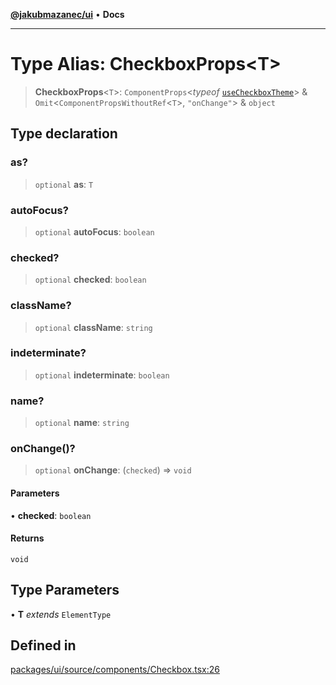 [**@jakubmazanec/ui**](../README.md) • **Docs**

---

# Type Alias: CheckboxProps\<T\>

> **CheckboxProps**\<`T`\>: `ComponentProps`\<_typeof_
> [`useCheckboxTheme`](../functions/useCheckboxTheme.md)\> &
> `Omit`\<`ComponentPropsWithoutRef`\<`T`\>, `"onChange"`\> & `object`

## Type declaration

### as?

> `optional` **as**: `T`

### autoFocus?

> `optional` **autoFocus**: `boolean`

### checked?

> `optional` **checked**: `boolean`

### className?

> `optional` **className**: `string`

### indeterminate?

> `optional` **indeterminate**: `boolean`

### name?

> `optional` **name**: `string`

### onChange()?

> `optional` **onChange**: (`checked`) => `void`

#### Parameters

• **checked**: `boolean`

#### Returns

`void`

## Type Parameters

• **T** _extends_ `ElementType`

## Defined in

[packages/ui/source/components/Checkbox.tsx:26](https://github.com/jakubmazanec/tools/blob/4ad59c6b8eb7868ab1902d25f4c1aae28b28a6e4/packages/ui/source/components/Checkbox.tsx#L26)
